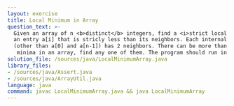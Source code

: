 ```yaml
---
layout: exercise
title: Local Minimum in Array
question_text: >-
  Given an array of n <b>distinct</b> integers, find a <i>strict local minimum</i>:
  an entry a[i] that is stricly less than its neighbors. Each internal entry
  (other than a[0] and a[n-1]) has 2 neighbors. There can be more than one local
   minima in an array, find any one of them. The program should run in O(log(n)).
solution_file: /sources/java/LocalMinimumArray.java
library_files:
- /sources/java/Assert.java
- /sources/java/ArrayUtil.java
language: java
command: javac LocalMinimumArray.java && java LocalMinimumArray
---
```

